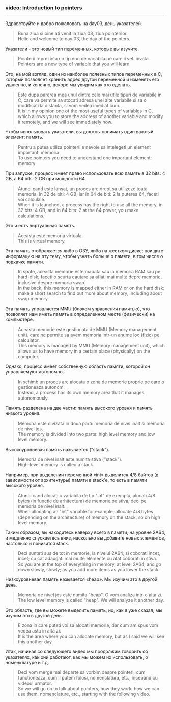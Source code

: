 ### video: [Introduction to pointers](https://youtu.be/lxpt8AVQ5Kc) ###

---

Здравствуйте и добро пожаловать на day03, день указателей.
> Buna ziua si bine ati venit la ziua 03, ziua pointerilor.  
> Hello and welcome to day 03, the day of the pointers.

Указатели - это новый тип переменных, которые вы изучите.
> Pointerii reprezinta un tip nou de variabila pe care ii veti invata.  
> Pointers are a new type of variable that you will learn.

Это, на мой взгляд, один из наиболее полезных типов переменных в C, который позволяет хранить адрес другой переменной и изменять его удаленно, и конечно, вскоре мы увидим как это сделать.
> Este dupa parerea mea unul dintre cele mai utile tipuri de variabile in C, care va permite sa stocati adresa unei alte variabile si sa o modificati la distanta, si vom vedea imediat cum.  
> It is in my opinion one of the most useful types of variables in C, which allows you to store the address of another variable and modify it remotely, and we will see immediately how.

Чтобы использовать указатели, вы должны понимать один важный элемент: память.
> Pentru a putea utiliza pointerii e nevoie sa intelegeti un element important: memoria.  
> To use pointers you need to understand one important element: memory.

При запуске, процесс имеет право использовать всю память в 32 bits: 4 GB, а 64 bits: 2 GB при мощности 64.
> Atunci cand este lansat, un proces are drept sa utilizeze toata memoria, in 32 de biti: 4 GB, iar in 64 de biti: 2 la puterea 64, faceti voi calculale.  
> When it is launched, a process has the right to use all the memory, in 32 bits: 4 GB, and in 64 bits: 2 at the 64 power, you make calculations.

Это и есть виртуальная память.
> Aceasta este memoria virtuala.  
> This is virtual memory.

Эта память отображается либо в ОЗУ, либо на жестком диске; поищите информацию на эту тему, чтобы узнать больше о памяти, в том числе о подкачке памяти.
> In spate, aceasta memorie este mapata sau in memoria RAM sau pe hard-disk; faceti o scurta cautare sa aflati mai multe depre memorie, inclusive despre memoria swap.  
> In the back, this memory is mapped either in RAM or on the hard disk; make a short search to find out more about memory, including about swap memory.

Эта память управляется MMU (блоком управления памятью), что позволяет нам иметь память в определенном месте (физически) на компьютере.
> Aceasta memorie este gestionata de MMU (Memory management unit), care ne permite sa avem memoria intr-un anume loc (fizic) pe calculator.  
> This memory is managed by MMU (Memory management unit), which allows us to have memory in a certain place (physically) on the computer.

Однако, процесс имеет собственную область памяти, которой он управляемуют автономно.
> In schimb un proces are alocata o zona de memorie proprie pe care o gestioneaza autonom.  
> Instead, a process has its own memory area that it manages autonomously.

Память разделена на две части: память высокого уровня и память низкого уровня.
> Memoria este divizata in doua parti: memoria de nivel inalt si memoria de nivel jos.  
> The memory is divided into two parts: high level memory and low level memory.

Высокоуровневая память называется ("stack").
> Memoria de nivel inalt este numita stiva ("stack").  
> High-level memory is called a stack.

Например, при выделении переменной «int» выделитcя 4/8 байтов (в зависимости от архитектуры) памяти в stack'e, то есть в памяти высокого уровня.
> Atunci cand alocati o variabila de tip "int" de exemplu, alocati 4/8 bytes (in functie de arhitectura) de memorie pe stiva, deci pe memoria de nivel inalt.  
> When allocating an "int" variable for example, allocate 4/8 bytes (depending on the architecture) of memory on the stack, so on high level memory.

Таким образом, вы находитесь наверху всего в памяти, на уровне 2A64, и медленно спускаетесь вниз, насколько вы добавите новых элементов, настолько и понизится stack.
> Deci sunteti sus de tot in memorie, la nivelul 2A64, si coborati incet, incet; cu cat adaugati mai multe elemente cu atat coborati in stiva.  
> So you are at the top of everything in memory, at level 2A64, and go down slowly, slowly; as you add more items as you lower the stack.

Низкоуровневая память называется «heap». Мы изучим это в другой день.
> Memoria de nivel jos este numita "heap". O vom analiza intr-o alta zi.  
> The low level memory is called "heap". We will analyze it another day.

Это область, где вы можете выделить память, но, как я уже сказал, мы изучим это в другой день.
> E zona in care puteti voi sa alocati memorie, dar cum am spus vom vedea asta in alta zi.  
> It is the area where you can allocate memory, but as I said we will see this another day.

Итак, начиная со следующего видео мы продолжим говорить об указателях, как они работают, как мы можем их использовать, о номенклатуре и т.д.
> Deci vom merge mai departe sa vorbim despre pointeri, cum functioneaza, cum ii putem folosi, nomenclatura, etc., incepand cu videoul urmator.  
> So we will go on to talk about pointers, how they work, how we can use them, nomenclature, etc., starting with the following video.